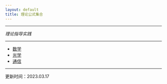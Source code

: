 ```yaml
---
layout: default
title: 理论公式集合
---
```

---

<em>理论指导实践</em>

---

- [数学](mathematics.md)
- [光学](optics.md)
- [通信](communication.md)

---

更新时间：2023.03.17